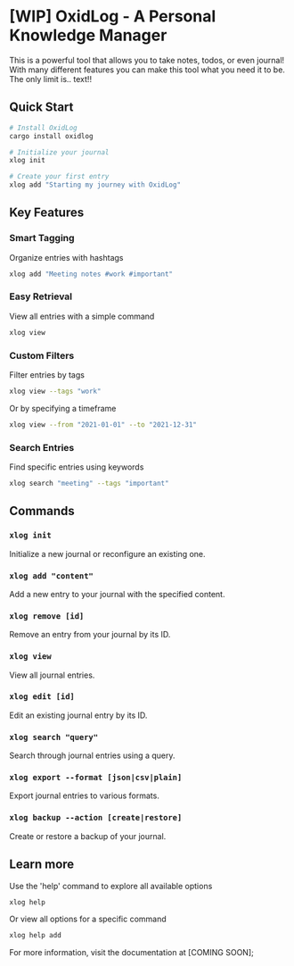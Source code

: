 # [WIP] OxidLog - A Personal Knowledge Manager

This is a powerful tool that allows you to take notes, todos, or even journal!
With many different features you can make this tool what you need it to be.
The only limit is.. text!!

## Quick Start

```bash
# Install OxidLog
cargo install oxidlog

# Initialize your journal
xlog init

# Create your first entry
xlog add "Starting my journey with OxidLog"
```

## Key Features

### Smart Tagging
Organize entries with hashtags
```bash
xlog add "Meeting notes #work #important"
```

### Easy Retrieval
View all entries with a simple command
```bash
xlog view
```

### Custom Filters
Filter entries by tags
```bash
xlog view --tags "work"
```
Or by specifying a timeframe
```bash
xlog view --from "2021-01-01" --to "2021-12-31"
```

### Search Entries
Find specific entries using keywords
```bash
xlog search "meeting" --tags "important"
```

## Commands

### `xlog init`
Initialize a new journal or reconfigure an existing one.

### `xlog add "content"`
Add a new entry to your journal with the specified content.

### `xlog remove [id]`
Remove an entry from your journal by its ID.

### `xlog view`
View all journal entries.

### `xlog edit [id]`
Edit an existing journal entry by its ID.

### `xlog search "query"`
Search through journal entries using a query.

### `xlog export --format [json|csv|plain]`
Export journal entries to various formats.

### `xlog backup --action [create|restore]`
Create or restore a backup of your journal.

## Learn more
Use the 'help' command to explore all available options
```bash
xlog help
```
Or view all options for a specific command
```bash
xlog help add
```

For more information, visit the documentation at [COMING SOON];
